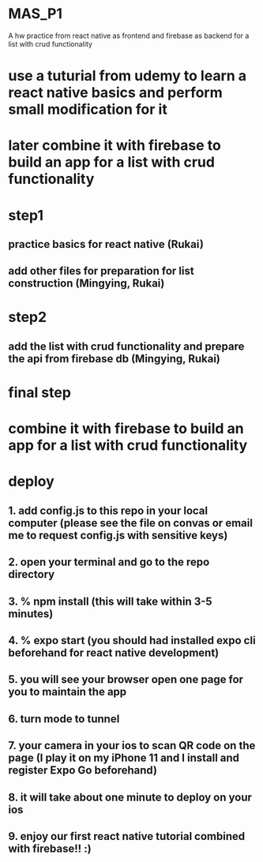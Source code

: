 # MAS_P1
A hw practice from react native as frontend and firebase as backend for a list with crud functionality

# use a tuturial from udemy to learn a react native basics and perform small modification for it
# later combine it with firebase to build an app for a list with crud functionality

# step1
## practice basics for react native (Rukai)

## add other files for preparation for list construction (Mingying, Rukai)

# step2

## add the list with crud functionality and prepare the api from firebase db (Mingying, Rukai)

# final step

# combine it with firebase to build an app for a list with crud functionality

# deploy

## 1. add config.js to this repo in your local computer (please see the file on convas or email me to request config.js with sensitive keys)
## 2. open your terminal and go to the repo directory
## 3. % npm install (this will take within 3-5 minutes)
## 4. % expo start (you should had installed expo cli beforehand for react native development)
## 5. you will see your browser open one page for you to maintain the app
## 6. turn mode to tunnel
## 7. your camera in your ios to scan QR code on the page (I play it on my iPhone 11 and I install and register Expo Go beforehand)
## 8. it will take about one minute to deploy on your ios
## 9. enjoy our first react native tutorial combined with firebase!! :)
